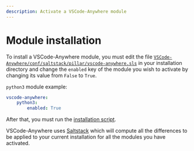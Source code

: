 ```yaml
---
description: Activate a VSCode-Anywhere module
---
```


# Module installation

To install a VSCode-Anywhere module, you must edit the file [`VSCode-Anywhere/conf/saltstack/pillar/vscode-anywhere.sls`](../structure/conf/saltstack/pillar.md#vscode-anywhere-sls) in your installation directory and change the `enabled` key of the module you wish to activate by changing its value from `False` to `True`.

`python3` module example:

```yaml
vscode-anywhere:
    python3:
        enabled: True
```

After that, you must run the [installation script](../structure/tools/install.md).

VSCode-Anywhere uses [Saltstack](https://www.saltstack.com) which will compute all the differences to be applied to your current installation for all the modules you have activated.

